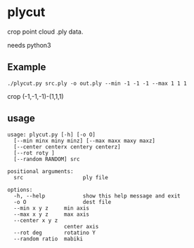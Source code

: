# plycut

crop point cloud .ply data.

needs python3 

## Example

```
./plycut.py src.ply -o out.ply --min -1 -1 -1 --max 1 1 1 

```
crop (-1,-1,-1)-(1,1,1)


## usage

```
usage: plycut.py [-h] [-o O] 
  [--min minx miny minz] [--max maxx maxy maxz] 
  [--center centerx centery centerz] 
  [--rot roty ]
  [--random RANDOM] src

positional arguments:
  src                   ply file

options:
  -h, --help            show this help message and exit
  -o O                  dest file
  --min x y z     min axis
  --max x y z     max axis
  --center x y z
                  center axis
  --rot deg       rotatino Y
  --random ratio  mabiki
```